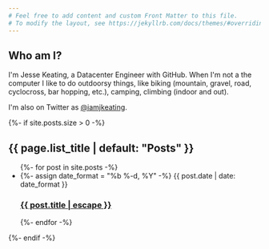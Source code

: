 ```yaml
---
# Feel free to add content and custom Front Matter to this file.
# To modify the layout, see https://jekyllrb.com/docs/themes/#overriding-theme-defaults
---
```


## Who am I?
I'm Jesse Keating, a Datacenter Engineer with GitHub. When I'm not a the computer I like to do outdoorsy things, like biking (mountain, gravel, road, cyclocross, bar hopping, etc.), camping, climbing (indoor and out).

I'm also on Twitter as [@iamjkeating](https://twitter.com/iamjkeating).

{%- if site.posts.size > 0 -%}
<h2 class="post-list-heading">{{ page.list_title | default: "Posts" }}</h2>
<ul class="post-list">
    {%- for post in site.posts -%}
    <li>
    {%- assign date_format = "%b %-d, %Y" -%}
    <span class="post-meta">{{ post.date | date: date_format }}</span>
    <h3>
        <a class="post-link" href="{{ post.url | relative_url }}">
        {{ post.title | escape }}
        </a>
    </h3>
    </li>
    {%- endfor -%}
</ul>
{%- endif -%}
